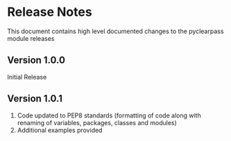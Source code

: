 # Release Notes
This document contains high level documented changes to the pyclearpass module releases
## Version 1.0.0
Initial Release
## Version 1.0.1
1. Code updated to PEP8 standards (formatting of code along with renaming of variables, packages, classes and modules)
2. Additional examples provided